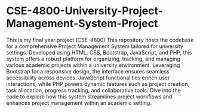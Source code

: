 # CSE-4800-University-Project-Management-System-Project
This is my final year project (CSE-4800)
This repository hosts the codebase for a comprehensive Project Management System tailored for university settings. Developed using HTML, CSS, Bootstrap, JavaScript, and PHP, this system offers a robust platform for organizing, tracking, and managing various academic projects within a university environment. Leveraging Bootstrap for a responsive design, the interface ensures seamless accessibility across devices. JavaScript functionalities enrich user interactions, while PHP powers dynamic features such as project creation, task allocation, progress tracking, and collaborative tools. Dive into the code to explore how this system streamlines project workflows and enhances project management within an academic setting.
